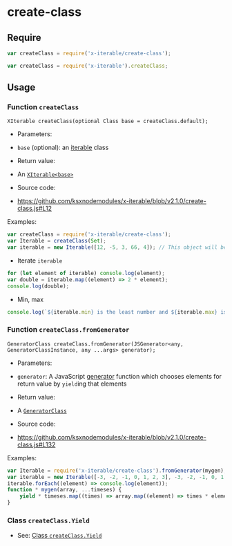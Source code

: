 
# create-class

## Require

```javascript
var createClass = require('x-iterable/create-class');
```

```javascript
var createClass = require('x-iterable').createClass;
```

## Usage

### Function `createClass`

```
XIterable createClass(optional Class base = createClass.default);
```

 * Parameters:
  - `base` (optional): an [iterable](https://developer.mozilla.org/en-US/docs/Web/JavaScript/Reference/Iteration_protocols) class
 * Return value:
  - An [`XIterable<base>`](./x-iterable.md)
 * Source code:
  - https://github.com/ksxnodemodules/x-iterable/blob/v2.1.0/create-class.js#L12

Examples:

```javascript
var createClass = require('x-iterable/create-class');
var Iterable = createClass(Set);
var iterable = new Iterable([12, -5, 3, 66, 4]); // This object will be used in the following examples
```

 * Iterate `iterable`
```javascript
for (let element of iterable) console.log(element);
var double = iterable.map((element) => 2 * element);
console.log(double);
```

 * Min, max
```javascript
console.log(`${iterable.min} is the least number and ${iterable.max} is the greatest number`);
```

### Function `createClass.fromGenerator`

```
GeneratorClass createClass.fromGenerator(JSGenerator<any, GeneratorClassInstance, any ...args> generator);
```

 * Parameters:
  - `generator`: A JavaScript [generator](https://developer.mozilla.org/en-US/docs/Web/JavaScript/Guide/Iterators_and_Generators) function which chooses elements for return value by `yield`ing that elements
 * Return value:
  - A [`GeneratorClass`](./generator-class.md)
 * Source code:
  - https://github.com/ksxnodemodules/x-iterable/blob/v2.1.0/create-class.js#L132

Examples:

```javascript
var Iterable = require('x-iterable/create-class').fromGenerator(mygen);
var iterable = new Iterable([-3, -2, -1, 0, 1, 2, 3], -3, -2, -1, 0, 1, 2, 3);
iterable.forEach((element) => console.log(element));
function * mygen(array, ...timeses) {
	yield * timeses.map((times) => array.map((element) => times * element));
}
```

### Class `createClass.Yield`

 * See: [Class `createClass.Yield`](./create-class-yield.md)
